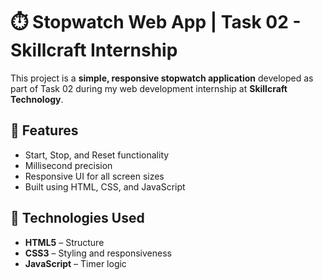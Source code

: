 # ⏱️ Stopwatch Web App | Task 02 - Skillcraft Internship

This project is a **simple, responsive stopwatch application** developed as part of Task 02 during my web development internship at **Skillcraft Technology**.

## 🔧 Features

- Start, Stop, and Reset functionality  
- Millisecond precision  
- Responsive UI for all screen sizes  
- Built using HTML, CSS, and JavaScript  

## 🚀 Technologies Used

- **HTML5** – Structure  
- **CSS3** – Styling and responsiveness  
- **JavaScript** – Timer logic  
